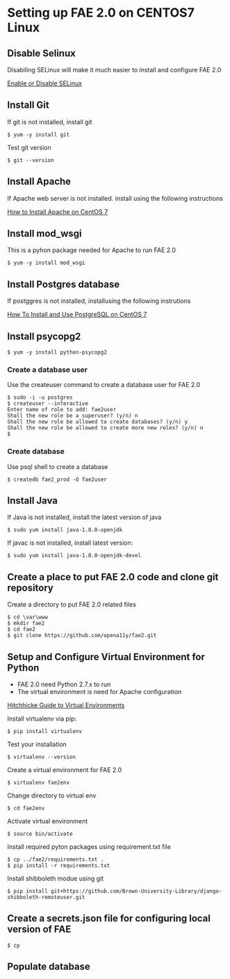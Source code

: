 # Setting up FAE 2.0 on CENTOS7 Linux

## Disable Selinux

Disabiling SELinux will make it much easier to install and configure FAE 2.0

[Enable or Disable SELinux](https://www.centos.org/docs/5/html/5.1/Deployment_Guide/sec-sel-enable-disable.html)

## Install Git

If git is not installed, install git

```
$ yum -y install git
```

Test git version

```
$ git --version
```

## Install Apache

If Apache web server is not installed. install using the following instructions

[How to Install Apache on CentOS 7](https://www.liquidweb.com/kb/how-to-install-apache-on-centos-7/)

## Install mod_wsgi

This is a pyhon package needed for Apache to run FAE 2.0

```
$ yum -y install mod_wsgi
```

## Install Postgres database

If postggres is not installed, installusing the following instrutions

[How To Install and Use PostgreSQL on CentOS 7](https://www.digitalocean.com/community/tutorials/how-to-install-and-use-postgresql-on-centos-7)

## Install psycopg2

```
$ yum -y install python-psycopg2
```

### Create a database user

Use the createuser command to create a database user for FAE 2.0

```
$ sudo -i -u postgres
$ createuser --interactive
Enter name of role to add: fae2user
Shall the new role be a superuser? (y/n) n
Shall the new role be allowed to create databases? (y/n) y
Shall the new role be allowed to create more new roles? (y/n) n
$ 
```

### Create database

Use psql shell to create a database

```
$ createdb fae2_prod -O fae2user
```

## Install Java

If Java is not installed, install the latest version of java

```
$ sudo yum install java-1.8.0-openjdk
```

If javac is not installed, install latest version:

```
$ sudo yum install java-1.8.0-openjdk-devel
```

## Create a place to put FAE 2.0 code and clone git repository 

Create a directory to put FAE 2.0 related files

```
$ cd \var\www
$ mkdir fae2
$ cd fae2
$ git clone https://github.com/opena11y/fae2.git
```

## Setup and Configure Virtual Environment for Python

* FAE 2.0 need Python 2.7.x to run
* The virtual environment is need for Apache configuration

[Hitchhicke Guide to Virtual Environments](http://python-guide-pt-br.readthedocs.io/en/latest/dev/virtualenvs/)

Install virtualenv via pip:

```
$ pip install virtualenv
```

Test your installation

```
$ virtualenv --version
```


Create a virtual environment for FAE 2.0

```
$ virtualenv fae2env
```

Change directory to virtual env

```
$ cd fae2env
```

Activate virtual environment

```
$ source bin/activate
```

Install required pyton packages using requirement.txt file

```
$ cp ../fae2/requirements.txt .
$ pip install -r requirements.txt
```

Install shibboleth modue using git

```
$ pip install git+https://github.com/Brown-University-Library/django-shibboleth-remoteuser.git
```

## Create a secrets.json file for configuring local version of FAE

```
$ cp 
```

## Populate database

```

```
